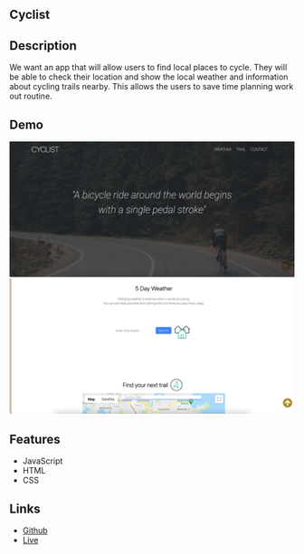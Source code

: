 
## Cyclist

## Description

We want an app that will allow users to find local places to cycle. They will be able to check their  location and show the local weather and information about cycling trails nearby. This allows the users to save time planning work out routine. 


## Demo
![demo](./assets/images/demo.png)
![demo](./assets/images/demo2.png)

## Features

* JavaScript
* HTML
* CSS

## Links

* [Github](https://github.com/wl0194)
* [Live](https://wl0194.github.io/Cyclist/)





